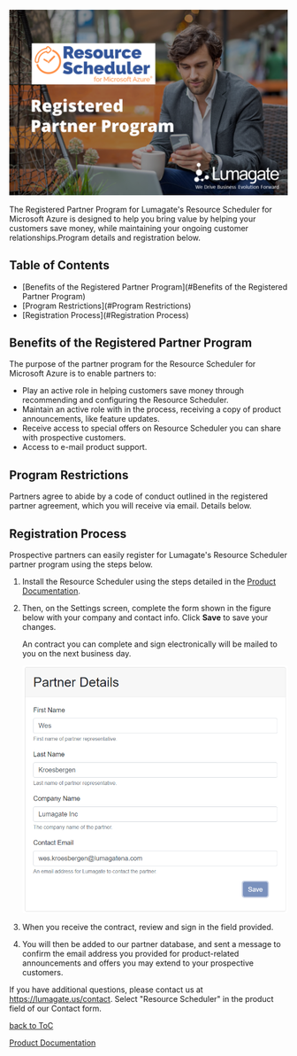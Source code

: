![FAQ Home](images/Partners.png)

The Registered Partner Program for Lumagate's Resource Scheduler for Microsoft Azure is designed to help you bring value by helping your customers save money, while maintaining your ongoing customer relationships.Program details and registration below.

## Table of Contents<!-- omit in toc -->

- [Benefits of the Registered Partner Program](#Benefits of the Registered Partner Program)
- [Program Restrictions](#Program Restrictions)
- [Registration Process](#Registration Process)

## Benefits of the Registered Partner Program<!-- omit in toc -->

The purpose of the partner program for the Resource Scheduler for Microsoft Azure is to enable partners to:

- Play an active role in helping customers save money through recommending and configuring the Resource Scheduler.
- Maintain an active role with in the process, receiving a copy of product announcements, like feature updates.
- Receive access to special offers on Resource Scheduler you can share with prospective customers.
- Access to e-mail product support.

## Program Restrictions<!-- omit in toc -->

Partners agree to abide by a code of conduct outlined in the registered partner agreement, which you will receive via email. Details below.

## Registration Process<!-- omit in toc -->

Prospective partners can easily register for Lumagate's Resource Scheduler partner program using the steps below.

1. Install the Resource Scheduler using the steps detailed in the [Product Documentation](https://lumagateinc.github.io/Resource-Scheduler/).

2. Then, on the Settings screen, complete the form shown in the figure below with your company and contact info. Click **Save** to save your changes. 

    An contract you can complete and sign electronically will be mailed to you on the next business day.

    ![marketplace](images/partner-info.png)

3. When you receive the contract, review and sign in the field provided.

4. You will then be added to our partner database, and sent a message to confirm the email address you provided for product-related announcements and offers you may extend to your prospective customers.

If you have additional questions, please contact us at https://lumagate.us/contact. Select "Resource Scheduler" in the product field of our Contact form.

[back to ToC](#table-of-contents)

[Product Documentation](https://lumagateinc.github.io/Resource-Scheduler/)
